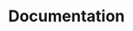 ---
title: 'Documentation'
description: ''
layout: 'layouts/docs-landing.njk'
type: landing
i18n:
  projects:
    tools:
      heading: 'Tools'
    crx:
      heading: 'Extensions & Web Store'
    architecture:
      heading: 'Architecture'
---